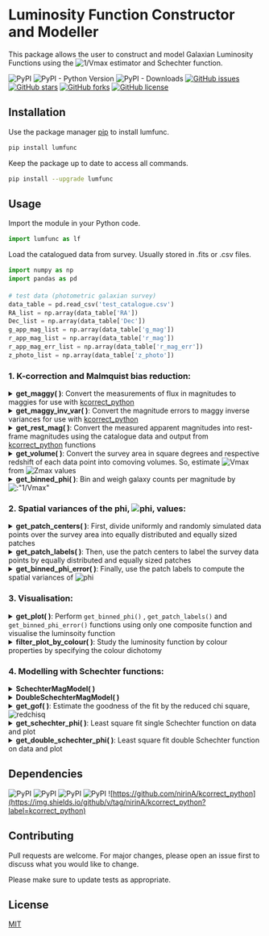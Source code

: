 # Luminosity Function Constructor and Modeller

This package allows the user to construct and model Galaxian Luminosity Functions using the ![1/Vmax](https://render.githubusercontent.com/render/math?math=\frac{1}{V_{max}} ) estimator and Schechter function. 

![PyPI](https://img.shields.io/pypi/v/lumfunc?color=sucess)    ![PyPI - Python Version](https://img.shields.io/pypi/pyversions/lumfunc)    ![PyPI - Downloads](https://img.shields.io/pypi/dm/lumfunc?color=blue&label=downloads%20%E2%AC%87)    [![GitHub issues](https://img.shields.io/github/issues/manasveesaraf/lumfunc)](https://github.com/manasveesaraf/lumfunc/issues)    [![GitHub stars](https://img.shields.io/github/stars/manasveesaraf/lumfunc)](https://github.com/manasveesaraf/lumfunc/stargazers)    [![GitHub forks](https://img.shields.io/github/forks/manasveesaraf/lumfunc)](https://github.com/manasveesaraf/lumfunc/network)    [![GitHub license](https://img.shields.io/github/license/manasveesaraf/lumfunc)](https://github.com/manasveesaraf/lumfunc/blob/master/LICENSE)

## Installation

Use the package manager [pip](https://pypi.org/project/lumfunc/) to install lumfunc.

```bash
pip install lumfunc
```
Keep the package up to date to access all commands. 

```bash
pip install --upgrade lumfunc
```

## Usage

Import the module in your Python code.

```python
import lumfunc as lf
```
Load the catalogued data from survey. Usually stored in .fits or .csv files.

```python
import numpy as np
import pandas as pd

# test data (photometric galaxian survey)
data_table = pd.read_csv('test_catalogue.csv')
RA_list = np.array(data_table['RA'])
Dec_list = np.array(data_table['Dec'])
g_app_mag_list = np.array(data_table['g_mag'])
r_app_mag_list = np.array(data_table['r_mag'])
r_app_mag_err_list = np.array(data_table['r_mag_err'])
z_photo_list = np.array(data_table['z_photo'])
```


### 1. K-correction and Malmquist bias reduction:

<details><summary><b>get_maggy( )</b>: Convert the measurements of flux in magnitudes to maggies for use with <a href="https://github.com/nirinA/kcorrect_python">kcorrect_python</a></summary>
<p>

Return maggies from magnitudes.

```python
r_maggies_list = lf.get_maggy(r_app_mag_list) 
print(r_maggies_list[0:4])
# returns 
# [2.17126084e-08 1.88972757e-08 9.39864400e-09 3.74726494e-08]

# rudimentarily:
lf.get_maggy(np.array([19.15822, 19.309002, 20.067337, 18.565714]))
# returns
# array([12.17126084e-08, 1.88972757e-08, 9.39864400e-09, 3.74726494e-08])
```

</p>
</details>

<details><summary><b>get_maggy_inv_var( )</b>: Convert the magnitude errors to maggy inverse variances for use with <a href="https://github.com/nirinA/kcorrect_python">kcorrect_python</a></summary>
<p>

Return maggy inverse variances from maggies and magnitude errors.

```python
r_maggy_inv_var_list = lf.get_maggy_inv_var(r_maggies_list, r_app_mag_err_list)
print(r_maggy_inv_var_list[0:4])
# returns 
# [2.61353653e+20 2.21539925e+20 2.63295704e+20 1.52030876e+20]

# rudimentarily:
lf.get_maggy_inv_var(
    np.array([2.17126084e-08, 1.88972757e-08, 9.39864400e-09, 3.74726494e-08]),
    np.array([0.00309313, 0.0038601, 0.0071193, 0.00234987]))
# returns
# array([2.61353484e+20, 2.21540499e+20, 2.63295631e+20, 1.52031005e+20])
```

</p>
</details>

<details><summary><b>get_rest_mag( )</b>: Convert the measured apparent magnitudes into rest-frame magnitudes using the catalogue data and output from <a href="https://github.com/nirinA/kcorrect_python">kcorrect_python</a> functions</summary>
<p>
    
Load maggy ratios output file from <a href="https://github.com/nirinA/kcorrect_python">kcorrect_python</a>.

```python
maggy_ratios_table = pd.read_csv('test_maggy_ratios.csv', delimiter=' ')
r_maggy_ratio_list = np.array(maggy_ratios_table['maggy_ratio'])
```    
Return rest-frame magnitudes from the apparent magnitudes, redshifts and maggy ratios.

```python
r_rest_mag_list = lf.get_rest_mag(z_photo_list, r_app_mag_list, r_maggy_ratio_list)
print(r_rest_mag_list[0:4])
# returns 
# [-22.50048222 -20.3671756  -23.61190368 -23.75133511]

# rudimentarily:
lf.get_rest_mag(np.array([0.34, 0.17, 0.61, 0.41]),
                np.array([19.15822, 19.309002, 20.067337, 18.565714]),
                np.array([0.69938735, 0.90226577, 0.43780755, 0.59193305]))
# returns
# array([-22.50048222, -20.3671756 , -23.61190369, -23.75133512])
```

</p>
</details>

<details><summary><b>get_volume( )</b>: Convert the survey area in square degrees and respective redshift of each data point into comoving volumes. So, estimate <img src="https://render.githubusercontent.com/render/math?math={V_{max}}" alt="Vmax" /> from <img src = "https://render.githubusercontent.com/render/math?math={z_{max}}" alt="Zmax" /> values</summary>
<p>

Load the ![zmax](https://render.githubusercontent.com/render/math?math=z_{max} ) file.

```python
zmax_table = pd.read_csv('test_zmax.csv', delimiter=' ')
z_max_list = np.array(zmax_table['zmax'])
```

Return comoving volume from the survey area and redshifts.

```python
survey_area = 2.5 #sq. degrees
Vmax_list = lf.get_volume(survey_area, z_max_list)
print(Vmax_list[:4])
# returns 
# [1756716.17902236  178625.22666027 2447025.54638078 2287569.96087901]

# rudimentarily:
lf.get_volume(2.5, np.array([0.50523681, 0.21884399, 0.57489149, 0.55985663]))
# returns
# array([1756716.14859094,  178625.22895137, 2447025.56779186, 2287569.99514156])
```

</p>
</details>

<details><summary><b>get_binned_phi( )</b>: Bin and weigh galaxy counts per magnitude by <img src="https://render.githubusercontent.com/render/math?math=\frac{1}{V_{max}}" alt=:"1/Vmax"></summary>
<p>

Return M, M errors and phi from the rest-frame magnitudes,  ![Vmax](https://render.githubusercontent.com/render/math?math=V_{max} ) values and number of bins.
    
```python
n_bins = 10
M_list, M_err_list, phi_list = lf.get_binned_phi(r_rest_mag_list, Vmax_list, n_bins)
print(M_list)
# returns
# [-25.1487769  -23.86987184 -22.59096677 -21.31206171 -20.03315665
#  -18.75425159 -17.47534652 -16.19644146 -14.9175364  -13.63863134]
print(M_err_list)
# returns
# [0.63945253 0.63945253 0.63945253 0.63945253 0.63945253 
#  0.63945253 0.63945253 0.63945253 0.63945253 0.63945253]
print(phi_list)
# returns 
# [2.78118218e+02 2.54476157e+02 6.57347457e-05 1.98257155e-04 4.84943102e-04 
#  1.02149157e-03 1.49165665e-03 4.54012724e-03 5.08195775e-03 6.14432455e-02]

# OR a rudimentarily example:
lf.get_binned_phi(
    np.array([-23, -21, -19, -22, -23, -23, -22, -23, -22, -22, -19, -21]),
    np.array([
        8e+08, 2e+08, 2e+07, 3e+08, 6e+08, 6e+08, 4e+08, 7e+08, 5e+08, 6e+08,
        7e+06, 1e+08
    ]), 4)
# returns 
# (array([-22.5, -21.5, -20.5, -19.5]),
#  array([0.5, 0.5, 0.5, 0.5]),
#  array([1.06411667e-08, 1.02900000e-08, 0.00000000e+00, 1.32300000e-07]))
```

</p>
</details>


### 2. Spatial variances of the phi, <img src="https://render.githubusercontent.com/render/math?math=\phi" alt="phi">, values:

<details><summary><b>get_patch_centers( )</b>: First, divide uniformly and randomly simulated data points over the survey area into equally distributed and equally sized patches</summary>
<p>
Load RA and Dec from uniformly distributed catalogue.
    
Return patch centers as (RA, Dec) from the uniform RA, Dec and number of patches.

```python
n_patches = 10
centers_array = lf.get_patch_centers(uniform_RA_list,
                                     uniform_Dec_list,
                                     n_patches,
                                     survey='kids',
                                     max_iterations=int(100),
                                     tolerance=1.0e-1)
print(centers_array)
# returns
# [[ 2.23297633e+02  9.81275815e-01]
#  [ 2.23193101e+02  2.50219646e+00]
#  [ 2.23213260e+02  3.28612546e-01]
#  [ 2.23265647e+02 -1.95982283e-01]
#  [ 2.23186387e+02  1.42541364e+00]
#  [ 2.23225546e+02 -7.99113067e-01]
#  [ 2.23204490e+02 -1.56123960e+00]
#  [ 2.23300703e+02  2.86857892e+00]
#  [ 2.23160532e+02  6.87340764e-01]
#  [ 2.23235093e+02  2.00605106e+00]]
```

</p>
</details>

<details><summary><b>get_patch_labels( )</b>: Then, use the patch centers to label the survey data points by equally distributed and equally sized patches</summary>
<p>

Return patch labels for each data point from RA, Dec, number of patches and patch center guesses.

```python
labels = lf.get_patch_labels(RA_list,
                             Dec_list,
                             n_patches,
                             centers_array,
                             survey='kids',
                             numba_installed=True,
                             plot_savename='test_patches.png')
# displays plot
```

![get_patch_labels](https://raw.githubusercontent.com/manasveesaraf/lumfunc/master/test/test_patches.png)

</p>
</details>

<details><summary><b>get_binned_phi_error( )</b>: Finally, use the patch labels to compute the spatial variances of <img src="https://render.githubusercontent.com/render/math?math=\phi" alt="phi"> </summary>
<p>

Return error on phi from rest-frame magnitude, maximum observed volume, labels, number of patches and number of bins.

```python
phi_err_list = lf.get_binned_phi_error(r_rest_mag_list, Vmax_list, labels, 10, 10)
print(phi_err_list)
# returns
# [6.31512459e+02 5.32152268e+02 4.31666309e-05 2.22841109e-04 4.81148550e-04 
#  3.16386417e-04 6.52443936e-04 4.68698737e-03 2.05929233e-03 1.60744165e-01]
```

</p>
</details>


### 3. Visualisation:

<details><summary><b>get_plot( )</b>: Perform <code>get_binned_phi()</code> , <code>get_patch_labels()</code> and <code>get_binned_phi_error()</code> functions using only one composite function and visualise the luminsoity function</summary>
<p>

Plot the ![1/Vmax](https://render.githubusercontent.com/render/math?math=\frac{1}{V_{max}} ) weighted luminosity function, binned by magnitude.

```python
M_list, M_err_list, phi_list, phi_err_list = lf.get_plot(
    r_rest_mag_list,
    Vmax_list,
    n_bins,
    RA_list,
    Dec_list,
    n_patches,
    centers_array,
    survey='kids',
    numba_installed=True,
    plot_savename='test_LF.png')

# displays plot
```

![get_plot](https://raw.githubusercontent.com/manasveesaraf/lumfunc/master/test/test_LF.png)

</p>
</details>



<details><summary><b>filter_plot_by_colour( )</b>: Study the luminosity function by colour properties by specifying the colour dichotomy</summary>
<p>

Calculate rest-frame magnitudes in a higher wavelength band.

```python
maggy_ratios_table = pd.read_csv('test_g_maggy_ratios.csv', delimiter=' ')
g_maggy_ratio_list = np.array(maggy_ratios_table['maggy_ratio'])
g_rest_mag_list = lf.get_rest_mag(z_photo_list, g_app_mag_list, g_maggy_ratio_list)
```                                  

Plot the ![1/Vmax](https://render.githubusercontent.com/render/math?math=\frac{1}{V_{max}} ) weighted luminosity function from data, binned by magnitude and filtered by galaxy colours. The galaxy colours are filtered by red and blue with the help of the input colour dichotomy line parameters. The colour dichotomy line parameters must be inferred first from a CMD plot.

```python
colour_cut_slope = 0.0
colour_cut_intercept = 0.65
all_M_list, all_M_err_list, all_phi_list, all_phi_err_list, red_M_list, red_M_err_list, red_phi_list, red_phi_err_list, blue_M_list, blue_M_err_list, blue_phi_list, blue_phi_err_list = lf.filter_plot_by_colour(
    colour_cut_slope,
    colour_cut_intercept,
    r_rest_mag_list,
    g_rest_mag_list,
    Vmax_list,
    n_bins,
    RA_list,
    Dec_list,
    n_patches,
    centers_array,
    survey='kids',
    numba_installed=True,
    plot_savename='test_LF_colour.png')

# displays plot
```

![filter_plot_by_colour](https://raw.githubusercontent.com/manasveesaraf/lumfunc/master/test/test_LF_colour.png)

</p>
</details>


### 4. Modelling with Schechter functions:

<details><summary><b>SchechterMagModel( )</b></summary>
<p>

Return single Schechter luminosity function in terms of magnitude from 3 free parameters of the model.

```python
M_star_guess = -20.7
phi_star_guess = 9.5e-3
alpha_guess = -1.3
sch1_model_phi_list = lf.SchechterMagModel(M_list, M_star_guess, phi_star_guess, alpha_guess)
print(sch1_model_phi_list)
# returns
# [1.85685848e-29 3.25671139e-11 1.72458831e-05 1.27468679e-03 6.12395219e-03 
#  1.26803536e-02 2.02617665e-02 2.98927403e-02 4.30310959e-02 6.14770530e-02]
```

</p>
</details>

<details><summary><b>DoubleSchechterMagModel( )</b></summary>
<p>

Return double Schechter luminosity function in terms of magnitude from 5 free parameters of the model.

```python
M_star_guess = -20.7
phi_star_1_guess = 6.16e-3
alpha_1_guess = -0.79
phi_star_2_guess = 6.16e-3
alpha_2_guess = -0.79
sch2_model_phi_list = lf.DoubleSchechterMagModel(M_list, M_star_guess,
                                                 phi_star_1_guess,
                                                 alpha_1_guess,
                                                 phi_star_2_guess,
                                                 alpha_2_guess)
print(sch2_model_phi_list)
# returns
# [1.94632963e-28 1.87206201e-10 5.43662983e-05 2.20369342e-03 5.80607779e-03 
#  6.59304119e-03 5.77743541e-03 4.67441094e-03 3.69017477e-03 2.89121864e-03]
```

</p>
</details>

<details><summary><b>get_gof( )</b>: Estimate the goodness of the fit by the reduced chi square, <img src="https://render.githubusercontent.com/render/math?math=\chi_{\nu}^{2}" alt="redchisq"></summary>
<p>

Returns reduced chi squared estimate of goodness of fit from observed values, modelled values, errors and number of free parameters used in model.

```python
m = 3
gof = lf.get_gof(phi_list, phi_err_list, sch1_model_phi_list, m)
print(gof)
# returns
# 79.66254082924551
```

</p>
</details>

<details><summary><b>get_schechter_phi( )</b>: Least square fit single Schechter function on data and plot</summary>
<p>

Returns least square fit of phi with single Schechter function, reduced chi squared estimate and the 3 Schechter parameters with their errors.

```python
sch1_model_phi_list, chi_sq_1, M_star, M_star_err, phi_star, phi_star_err, alpha_star, alpha_star_err = lf.get_schechter_phi(
    M_list,
    M_err_list,
    all_phi_list,
    all_phi_err_list,
    np.array([M_star_guess, phi_star_guess, alpha_guess]),
    plot_savename='test_Sch.png')

# displays plot
```

![get_schechter_phi](https://raw.githubusercontent.com/manasveesaraf/lumfunc/master/test/test_Sch.png)

</p>
</details>

<details><summary><b>get_double_schechter_phi( )</b>: Least square fit double Schechter function on data and plot</summary>
<p>
    
Returns least square fit of phi with double Schechter function, reduced chi squared estimate and the 5 Schechter parameters with their errors.    

```python
sch2_model_phi_list, chi_sq_1, M_star, M_star_err, phi_star_1, phi_star_err_1, phi_star_2, phi_star_err_2, alpha_star_1, alpha_star_err_1, alpha_star_2, alpha_star_err_2 = lf.get_double_schechter_phi(
    M_list,
    M_err_list,
    all_phi_list,
    all_phi_err_list,
    np.array([M_star_guess, phi_star_1_guess, alpha_1_guess, phi_star_2_guess, alpha_2_guess]),
    plot_savename='test_dSch.png')

# displays plot
```

![get_double_schechter_phi](https://raw.githubusercontent.com/manasveesaraf/lumfunc/master/test/test_dSch.png)

</p>
</details>

## Dependencies
![PyPI](https://img.shields.io/pypi/v/astropy?label=astropy)    ![PyPI](https://img.shields.io/pypi/v/numpy?label=numpy)    ![PyPI](https://img.shields.io/pypi/v/scipy?label=scipy)    ![PyPI](https://img.shields.io/pypi/v/matplotlib?label=matplotlib)  ![https://github.com/nirinA/kcorrect_python](https://img.shields.io/github/v/tag/nirinA/kcorrect_python?label=kcorrect_python)

## Contributing
Pull requests are welcome. For major changes, please open an issue first to discuss what you would like to change.

Please make sure to update tests as appropriate.

## License
[MIT](https://github.com/manasveesaraf/LuminosityFunction/blob/master/LICENSE)
